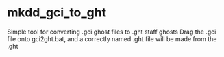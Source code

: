 # mkdd_gci_to_ght
 Simple tool for converting .gci ghost files to .ght staff ghosts
 Drag the .gci file onto gci2ght.bat, and a correctly named .ght file will be made from the .ght

